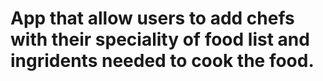 # App that allow users to add chefs with their speciality of food list and ingridents needed to cook the food.
